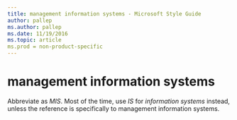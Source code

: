 ```yaml
---
title: management information systems - Microsoft Style Guide
author: pallep
ms.author: pallep
ms.date: 11/19/2016
ms.topic: article
ms.prod = non-product-specific
---
```


# management information systems

Abbreviate as *MIS*. Most of the time, use *IS* for *information systems* instead, unless the reference is specifically to management information systems.
